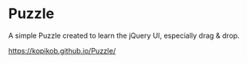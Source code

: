 # Puzzle
 A simple Puzzle created to learn the jQuery UI, especially drag & drop.
 
 https://kopikob.github.io/Puzzle/
